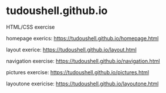# tudoushell.github.io
HTML/CSS exercise

homepage exerics:
https://tudoushell.github.io/homepage.html

layout exerice:
https://tudoushell.github.io/layout.html

navigation exercise:
https://tudoushell.github.io/navigation.html

pictures exercise:
https://tudoushell.github.io/pictures.html

layoutone exericise:
https://tudoushell.github.io/layoutone.html

 
